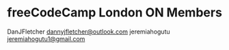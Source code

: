 freeCodeCamp London ON Members
===
DanJFletcher dannyjfletcher@outlook.com
jeremiahogutu jeremiahogutu1@gmail.com
